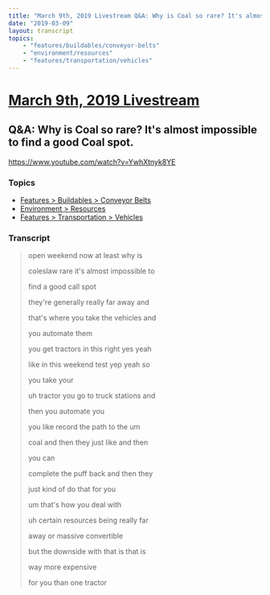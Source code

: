 ```yaml
---
title: "March 9th, 2019 Livestream Q&A: Why is Coal so rare? It's almost impossible to find a good Coal spot."
date: "2019-03-09"
layout: transcript
topics:
    - "features/buildables/conveyor-belts"
    - "environment/resources"
    - "features/transportation/vehicles"
---
```

# [March 9th, 2019 Livestream](../2019-03-09.md)
## Q&A: Why is Coal so rare? It's almost impossible to find a good Coal spot.
https://www.youtube.com/watch?v=YwhXtnyk8YE

### Topics
* [Features > Buildables > Conveyor Belts](../topics/features/buildables/conveyor-belts.md)
* [Environment > Resources](../topics/environment/resources.md)
* [Features > Transportation > Vehicles](../topics/features/transportation/vehicles.md)

### Transcript

> open weekend now at least why is
> 
> coleslaw rare it's almost impossible to
> 
> find a good call spot
> 
> they're generally really far away and
> 
> that's where you take the vehicles and
> 
> you automate them
> 
> you get tractors in this right yes yeah
> 
> like in this weekend test yep yeah so
> 
> you take your
> 
> uh tractor you go to truck stations and
> 
> then you automate you
> 
> you like record the path to the um
> 
> coal and then they just like and then
> 
> you can
> 
> complete the puff back and then they
> 
> just kind of do that for you
> 
> um that's how you deal with
> 
> uh certain resources being really far
> 
> away or massive convertible
> 
> but the downside with that is that is
> 
> way more expensive
> 
> for you than one tractor
> 
